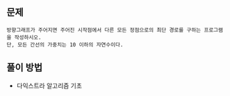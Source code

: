 ## 문제
```
방향그래프가 주어지면 주어진 시작점에서 다른 모든 정점으로의 최단 경로를 구하는 프로그램을 작성하시오. 
단, 모든 간선의 가중치는 10 이하의 자연수이다.
```

## 풀이 방법
- 다익스트라 알고리즘 기초
